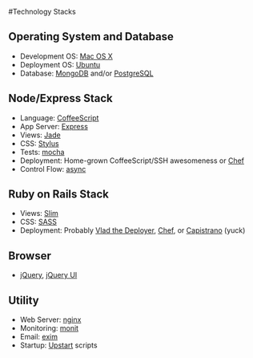 #Technology Stacks

## Operating System and Database

* Development OS: [Mac OS X](http://www.apple.com/macosx/)
* Deployment OS: [Ubuntu](http://www.ubuntu.com/)
* Database: [MongoDB](http://www.mongodb.org/) and/or [PostgreSQL](http://www.postgresql.org/)

## Node/Express Stack

* Language: [CoffeeScript](http://jashkenas.github.com/coffee-script/)
* App Server: [Express](http://expressjs.com/)
* Views: [Jade](https://github.com/visionmedia/jade)
* CSS: [Stylus](http://learnboost.github.com/stylus/)
* Tests: [mocha](http://visionmedia.github.com/mocha/)
* Deployment: Home-grown CoffeeScript/SSH awesomeness or [Chef](http://www.opscode.com/chef/)
* Control Flow: [async](https://github.com/caolan/async)

## Ruby on Rails Stack

* Views: [Slim](http://slim-lang.com/)
* CSS: [SASS](http://sass-lang.com/)
* Deployment: Probably [Vlad the Deployer](http://rubyhitsquad.com/Vlad_the_Deployer.html), [Chef](http://www.opscode.com/chef/), or [Capistrano](https://github.com/capistrano/capistrano/wiki) (yuck)

## Browser

* [jQuery](http://jquery.org/), [jQuery UI](http://jqueryui.com/)

## Utility

* Web Server: [nginx](http://nginx.org/)
* Monitoring: [monit](http://mmonit.com/monit/)
* Email: [exim](http://www.exim.org/)
* Startup: [Upstart](http://upstart.ubuntu.com/) scripts
